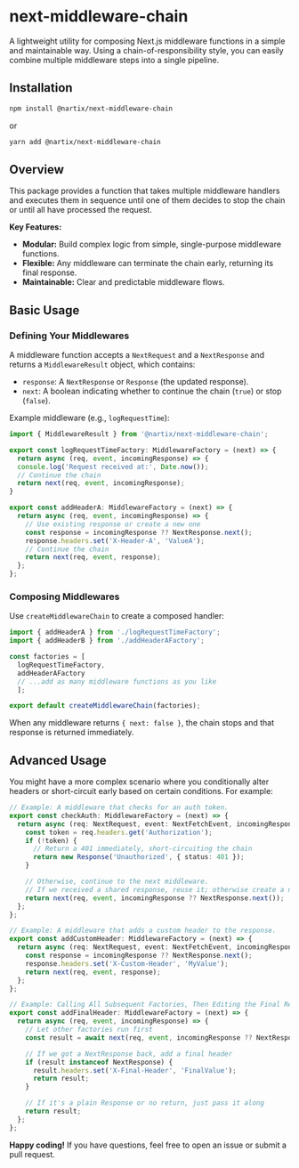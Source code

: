 # next-middleware-chain

A lightweight utility for composing Next.js middleware functions in a simple and maintainable way. Using a chain-of-responsibility style, you can easily combine multiple middleware steps into a single pipeline.

## Installation

```bash
npm install @nartix/next-middleware-chain
```

or

```bash
yarn add @nartix/next-middleware-chain
```

## Overview

This package provides a function that takes multiple middleware handlers and executes them in sequence until one of them decides to stop the chain or until all have processed the request.

**Key Features:**

- **Modular:** Build complex logic from simple, single-purpose middleware functions.
- **Flexible:** Any middleware can terminate the chain early, returning its final response.
- **Maintainable:** Clear and predictable middleware flows.

## Basic Usage

### Defining Your Middlewares

A middleware function accepts a `NextRequest` and a `NextResponse` and returns a `MiddlewareResult` object, which contains:
- `response`: A `NextResponse` or `Response` (the updated response).
- `next`: A boolean indicating whether to continue the chain (`true`) or stop (`false`).

Example middleware (e.g., `logRequestTime`):

```typescript
import { MiddlewareResult } from '@nartix/next-middleware-chain';

export const logRequestTimeFactory: MiddlewareFactory = (next) => {
  return async (req, event, incomingResponse) => {
  console.log('Request received at:', Date.now());
  // Continue the chain
  return next(req, event, incomingResponse);
}

export const addHeaderA: MiddlewareFactory = (next) => {
  return async (req, event, incomingResponse) => {
    // Use existing response or create a new one
    const response = incomingResponse ?? NextResponse.next();
    response.headers.set('X-Header-A', 'ValueA');
    // Continue the chain
    return next(req, event, response);
  };
};
```

### Composing Middlewares

Use `createMiddlewareChain` to create a composed handler:

```typescript
import { addHeaderA } from './logRequestTimeFactory';
import { addHeaderB } from './addHeaderAFactory';

const factories = [
  logRequestTimeFactory,
  addHeaderAFactory
  // ...add as many middleware functions as you like
  ];

export default createMiddlewareChain(factories);
```

When any middleware returns `{ next: false }`, the chain stops and that response is returned immediately.

## Advanced Usage

You might have a more complex scenario where you conditionally alter headers or short-circuit early based on certain conditions. For example:

```typescript
// Example: A middleware that checks for an auth token.
export const checkAuth: MiddlewareFactory = (next) => {
  return async (req: NextRequest, event: NextFetchEvent, incomingResponse?: NextResponse) => {
    const token = req.headers.get('Authorization');
    if (!token) {
      // Return a 401 immediately, short-circuiting the chain
      return new Response('Unauthorized', { status: 401 });
    }

    // Otherwise, continue to the next middleware.
    // If we received a shared response, reuse it; otherwise create a new one
    return next(req, event, incomingResponse ?? NextResponse.next());
  };
};

// Example: A middleware that adds a custom header to the response.
export const addCustomHeader: MiddlewareFactory = (next) => {
  return async (req: NextRequest, event: NextFetchEvent, incomingResponse?: NextResponse) => {
    const response = incomingResponse ?? NextResponse.next();
    response.headers.set('X-Custom-Header', 'MyValue');
    return next(req, event, response);
  };
};

// Example: Calling All Subsequent Factories, Then Editing the Final Response
export const addFinalHeader: MiddlewareFactory = (next) => {
  return async (req, event, incomingResponse) => {
    // Let other factories run first
    const result = await next(req, event, incomingResponse ?? NextResponse.next());

    // If we got a NextResponse back, add a final header
    if (result instanceof NextResponse) {
      result.headers.set('X-Final-Header', 'FinalValue');
      return result;
    }

    // If it's a plain Response or no return, just pass it along
    return result;
  };
};
```

**Happy coding!** If you have questions, feel free to open an issue or submit a pull request.